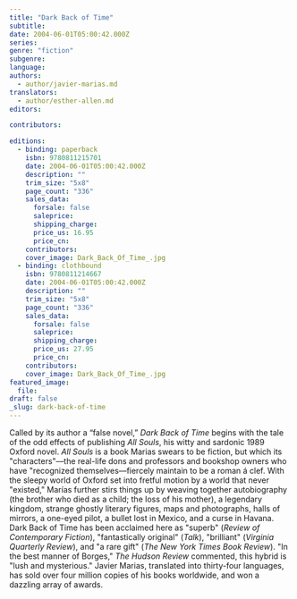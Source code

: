 ```yaml
---
title: "Dark Back of Time"
subtitle:
date: 2004-06-01T05:00:42.000Z
series:
genre: "fiction"
subgenre:
language:
authors:
  - author/javier-marias.md
translators:
  - author/esther-allen.md
editors:

contributors:

editions:
  - binding: paperback
    isbn: 9780811215701
    date: 2004-06-01T05:00:42.000Z
    description: ""
    trim_size: "5x8"
    page_count: "336"
    sales_data:
      forsale: false
      saleprice:
      shipping_charge:
      price_us: 16.95
      price_cn:
    contributors:
    cover_image: Dark_Back_Of_Time_.jpg
  - binding: clothbound
    isbn: 9780811214667
    date: 2004-06-01T05:00:42.000Z
    description: ""
    trim_size: "5x8"
    page_count: "336"
    sales_data:
      forsale: false
      saleprice:
      shipping_charge:
      price_us: 27.95
      price_cn:
    contributors:
    cover_image: Dark_Back_Of_Time_.jpg
featured_image:
  file:
draft: false
_slug: dark-back-of-time
---
```


Called by its author a “false novel,” _Dark Back of Time_ begins with the tale of the odd effects of publishing _All Souls_, his witty and sardonic 1989 Oxford novel. _All Souls_ is a book Marias swears to be fiction, but which its "characters"––the real-life dons and professors and bookshop owners who have "recognized themselves––fiercely maintain to be a roman á clef. With the sleepy world of Oxford set into fretful motion by a world that never "existed," Marías further stirs things up by weaving together autobiography (the brother who died as a child; the loss of his mother), a legendary kingdom, strange ghostly literary figures, maps and photographs, halls of mirrors, a one-eyed pilot, a bullet lost in Mexico, and a curse in Havana. Dark Back of Time has been acclaimed here as "superb" (_Review of Contemporary Fiction_), "fantastically original" (_Talk_), "brilliant" (_Virginia Quarterly Review_), and "a rare gift" (_The New York Times Book Review_). "In the best manner of Borges," _The Hudson Review_ commented, this hybrid is "lush and mysterious." Javier Marias, translated into thirty-four languages, has sold over four million copies of his books worldwide, and won a dazzling array of awards.

